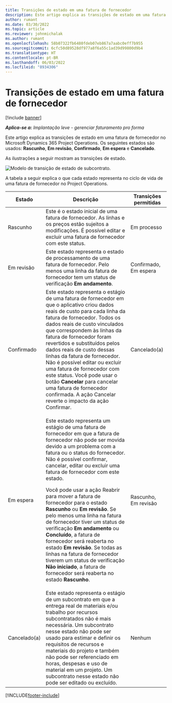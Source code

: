 ```yaml
---
title: Transições de estado em uma fatura de fornecedor
description: Este artigo explica as transições de estado em uma fatura de fornecedor no Microsoft Dynamics 365 Project Operations.
author: rumant
ms.date: 03/30/2022
ms.topic: article
ms.reviewer: johnmichalak
ms.author: rumant
ms.openlocfilehash: 58b07322fb6480fdeb07eb867a7aabc0eff7b955
ms.sourcegitcommit: 6cfc50d89528df977a8f6a55c1ad39d99800d9b4
ms.translationtype: HT
ms.contentlocale: pt-BR
ms.lasthandoff: 06/03/2022
ms.locfileid: "8934306"
---
```

# <a name="state-transitions-on-a-vendor-invoice"></a>Transições de estado em uma fatura de fornecedor

[!include [banner](../../includes/dataverse-preview.md)]

_**Aplica-se a:** Implantação leve - gerenciar faturamento pro forma_

Este artigo explica as transições de estado em uma fatura de fornecedor no Microsoft Dynamics 365 Project Operations. Os seguintes estados são usados: **Rascunho**, **Em revisão**, **Confirmado**, **Em espera** e **Cancelado**.

As ilustrações a seguir mostram as transições de estado.

![Modelo de transição de estado de subcontrato.](../media/VI_State_Model.jpg)

A tabela a seguir explica o que cada estado representa no ciclo de vida de uma fatura de fornecedor no Project Operations.

| Estado | Descrição | Transições permitidas |
| --- | --- | --- |
| Rascunho | Este é o estado inicial de uma fatura de fornecedor. As linhas e os preços estão sujeitos a modificações. É possível editar e excluir uma fatura de fornecedor com este status. | Em processo |
| Em revisão | Este estado representa o estado de processamento de uma fatura de fornecedor. Pelo menos uma linha da fatura de fornecedor tem um status de verificação **Em andamento**. | Confirmado, Em espera |
| Confirmado | Este estado representa o estágio de uma fatura de fornecedor em que o aplicativo criou dados reais de custo para cada linha da fatura de fornecedor. Todos os dados reais de custo vinculados que correspondem às linhas da fatura de fornecedor foram revertidos e substituídos pelos dados reais de custo dessas linhas da fatura de fornecedor. Não é possível editar ou excluir uma fatura de fornecedor com este status. Você pode usar o botão **Cancelar** para cancelar uma fatura de fornecedor confirmada. A ação Cancelar reverte o impacto da ação Confirmar. | Cancelado(a) |
| Em espera | <p>Este estado representa um estágio de uma fatura de fornecedor em que a fatura de fornecedor não pode ser movida devido a um problema com a fatura ou o status do fornecedor. Não é possível confirmar, cancelar, editar ou excluir uma fatura de fornecedor com este estado.</p><p>Você pode usar a ação Reabrir para mover a fatura de fornecedor para o estado **Rascunho** ou **Em revisão**. Se pelo menos uma linha na fatura de fornecedor tiver um status de verificação **Em andamento** ou **Concluído**, a fatura de fornecedor será reaberta no estado **Em revisão**. Se todas as linhas na fatura de fornecedor tiverem um status de verificação **Não iniciado**, a fatura de fornecedor será reaberta no estado **Rascunho**.</p> | Rascunho, Em revisão |
| Cancelado(a) | Este estado representa o estágio de um subcontrato em que a entrega real de materiais e/ou trabalho por recursos subcontratados não é mais necessária. Um subcontrato nesse estado não pode ser usado para estimar e definir os requisitos de recursos e materiais do projeto e também não pode ser referenciado em horas, despesas e uso de material em um projeto. Um subcontrato nesse estado não pode ser editado ou excluído. | Nenhum |

[!INCLUDE[footer-include](../../includes/footer-banner.md)]

